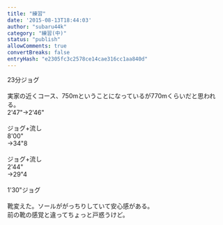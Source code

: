 ```yaml
---
title: "練習"
date: '2015-08-13T18:44:03'
author: "subaru44k"
category: "練習(中)"
status: "publish"
allowComments: true
convertBreaks: false
entryHash: "e2305fc3c2578ce14cae316cc1aa840d"
---
```

23分ジョグ<br>
<br>
実家の近くコース、750mということになっているが770mくらいだと思われる。<br>
2'47"→2'46"<br>
<br>
ジョグ+流し<br>
8'00"<br>
→34"8<br>
<br>
ジョグ+流し<br>
2'44"<br>
→29"4<br>
<br>
1'30"ジョグ<br>
<br>
靴変えた。ソールががっちりしていて安心感がある。<br>
前の靴の感覚と違ってちょっと戸惑うけど。
